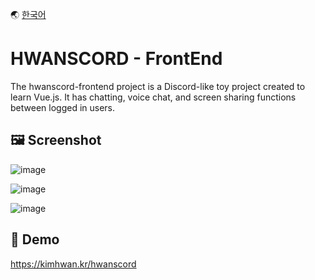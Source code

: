 🌏 [한국어](./README-ko.md)

# HWANSCORD - FrontEnd

The hwanscord-frontend project is a Discord-like toy project created to learn Vue.js.
It has chatting, voice chat, and screen sharing functions between logged in users.

## 🖼️ Screenshot

![image](https://user-images.githubusercontent.com/49547202/126036989-627afa3a-77eb-43e4-93e0-9650d08c9205.png)

![image](https://user-images.githubusercontent.com/49547202/126037026-ab29e2c9-10cb-4033-914e-dd6eff86b13b.png)

![image](https://user-images.githubusercontent.com/49547202/126037045-62e4eab5-7143-4eb6-8736-5de315e3399f.png)

## 🚀 Demo
https://kimhwan.kr/hwanscord
